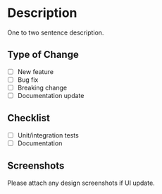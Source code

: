 # Description

One to two sentence description.

## Type of Change

- [ ] New feature
- [ ] Bug fix
- [ ] Breaking change
- [ ] Documentation update

## Checklist

- [ ] Unit/integration tests
- [ ] Documentation

## Screenshots

Please attach any design screenshots if UI update.
